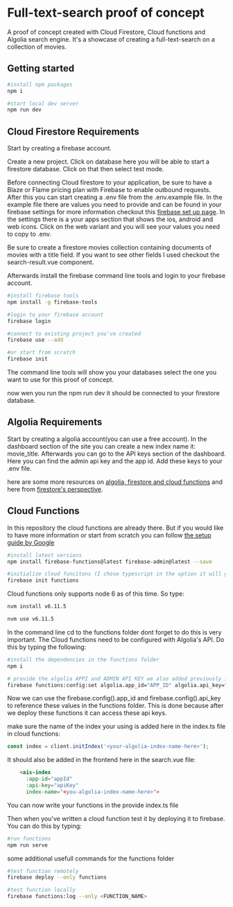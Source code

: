 # Full-text-search proof of concept

A proof of concept created with Cloud Firestore, Cloud functions and Algolia search engine. It's a showcase of creating a full-text-search on a collection of movies.

## Getting started

``` bash
#install npm packages
npm i 

#start local dev server
npm run dev
```

## Cloud Firestore Requirements

Start by creating a firebase account.

Create a new project. Click on database here you will be able to start a firestore database. Click on that then select test mode.

Before connecting Cloud firestore to your application, be sure to have a Blaze or Flame pricing plan with Firebase to enable outbound requests. After this you can start creating a .env file from the .env.example file. In the example file there are values you need to provide and can be found in your firebase settings for more information checkout this [firebase set up page](https://firebase.google.com/docs/web/setup?authuser=0#run_a_local_web_server_for_development). In the settings there is a your apps section that shows the  ios, android and web icons. Click on the web variant and you will see your values you need to copy to .env.

Be sure to create a firestore movies collection containing documents of movies with a title field. If you want to see other fields I used checkout the search-result.vue component. 

Afterwards install the firebase command line tools and login to your firebase account.

``` bash
#install firebase tools
npm install -g firebase-tools

#login to your firebase account
firebase login

#connect to existing project you've created
firebase use --add

#or start from scratch
firebase init
```

The command line tools will show you your databases select the one you want to use for this proof of concept.

now wen you run the npm run dev it should be connected to your firestore database.

## Algolia Requirements

Start by creating a algolia account(you can use a free account). In the dashboard section of the site you can create a new index name it: movie_title. Afterwards you can go to the API keys section of the dashboard. Here you can find the admin api key and the app id. Add these keys to your .env file.

here are some more resources on [algolia, firestore and cloud functions](https://www.algolia.com/doc/guides/sending-and-managing-data/send-and-update-your-data/tutorials/firebase-algolia/#more-resources) and here from [firestore's perspective](https://firebase.google.com/docs/firestore/solutions/search).

## Cloud Functions
In this repository the cloud functions are already there. But if you would like  to have more information or start from scratch you can follow [the setup guide by Google](https://firebase.google.com/docs/functions/get-started) 

``` bash
#install latest versions
npm install firebase-functions@latest firebase-admin@latest --save

#initialize cloud funcitons (I chose typescript in the option it will give you)
firebase init functions
```

Cloud functions only supports node 6 as of this time. So type:

``` bash
nvm install v6.11.5

nvm use v6.11.5
```

In the command line cd to the functions folder dont forget to do this is very important. The Cloud functions need to be configured with Algolia's API. Do this by typing the following:

``` bash
#install the dependencies in the functions folder
npm i

# provide the algolia APPI and ADMIN API KEY we also added previously in the .env file
firebase functions:config:set algolia.app_id="APP_ID" algolia.api_key="API_KEY"
```

Now we can use the firebase.config().app_id and firebase.config().api_key to reference these values in the functions folder. This is done because after we deploy these functions it can access these api keys.

make sure the name of the index your using is added here in the index.ts file in cloud functions:

``` javascript
const index = client.initIndex('<your-algolia-index-name-here>');
```

It should also be added in the frontend here in the search.vue file: 
``` html
    <ais-index
      :app-id="appId"
      :api-key="apiKey"
      index-name="<you-algolia-index-name-here>">
```
You can now write your functions in the provide index.ts file

Then when you've written a cloud function test it by deploying it to firebase. You can do this by typing:

```bash
#run functions 
npm run serve
```

some additional usefull commands for the functions folder

```bash
#test function remotely
firebase deploy --only functions

#test function locally
firebase functions:log --only <FUNCTION_NAME>
```
